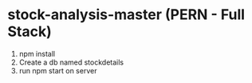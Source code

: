 # stock-analysis-master (PERN - Full Stack)
1. npm install
2. Create a db named stockdetails
3. run npm start on server
